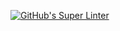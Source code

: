 [![GitHub's Super Linter](https://github.com/cameron-teed/test/workflows/GitHub's%20Super%20Linter/badge.svg)](https://github.com/cameron-teed/test/actions)

